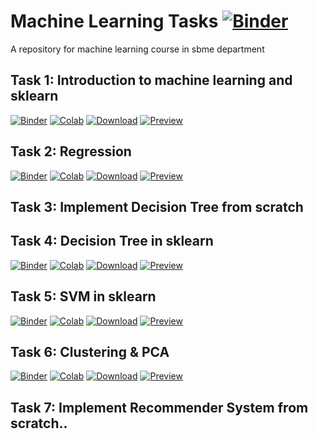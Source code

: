 # Machine Learning Tasks [![Binder](https://mybinder.org/badge_logo.svg)](https://mybinder.org/v2/gh/Mohamed-Ibrahim-01/ml-tasks/master) 

A repository for machine learning course in sbme department

## Task 1: Introduction to machine learning and sklearn
[![Binder](https://mybinder.org/badge_logo.svg)](https://mybinder.org/v2/gh/Mohamed-Ibrahim-01/ml-tasks/master?labpath=A1_ML_intro.ipynb) 
[![Colab](https://img.shields.io/static/v1?label=launch&message=colab&color=yellow&logo=googlecolab)]( https://colab.research.google.com/github/Mohamed-Ibrahim-01/ml-tasks/blob/master/A1_ML_intro.ipynb)
[![Download](https://img.shields.io/static/v1?label=notebook&message=download&color=green)](https://Mohamed-Ibrahim-01.github.io/ml-tasks/A1_ML_intro.ipynb)
[![Preview](https://img.shields.io/static/v1?label=notebook&message=preview&color=orange)](https://github.com/Mohamed-Ibrahim-01/ml-tasks/blob/master/A1_ML_intro.ipynb)

## Task 2: Regression
[![Binder](https://mybinder.org/badge_logo.svg)](https://mybinder.org/v2/gh/Mohamed-Ibrahim-01/ml-tasks/master?labpath=A2_Regression.ipynb) 
[![Colab](https://img.shields.io/static/v1?label=launch&message=colab&color=yellow&logo=googlecolab)]( https://colab.research.google.com/github/Mohamed-Ibrahim-01/ml-tasks/blob/master/A2_Regression.ipynb)
[![Download](https://img.shields.io/static/v1?label=notebook&message=download&color=green)](https://Mohamed-Ibrahim-01.github.io/ml-tasks/A2_Regression.ipynb)
[![Preview](https://img.shields.io/static/v1?label=notebook&message=preview&color=orange)](https://github.com/Mohamed-Ibrahim-01/ml-tasks/blob/master/A2_Regression.ipynb)

## Task 3: Implement Decision Tree from scratch

## Task 4: Decision Tree in sklearn
[![Binder](https://mybinder.org/badge_logo.svg)](https://mybinder.org/v2/gh/Mohamed-Ibrahim-01/ml-tasks/master?labpath=A4_DT.ipynb) 
[![Colab](https://img.shields.io/static/v1?label=launch&message=colab&color=yellow&logo=googlecolab)]( https://colab.research.google.com/github/Mohamed-Ibrahim-01/ml-tasks/blob/master/A4_DT.ipynb)
[![Download](https://img.shields.io/static/v1?label=notebook&message=download&color=green)](https://Mohamed-Ibrahim-01.github.io/ml-tasks/A4_DT.ipynb)
[![Preview](https://img.shields.io/static/v1?label=notebook&message=preview&color=orange)](https://github.com/Mohamed-Ibrahim-01/ml-tasks/blob/master/A4_DT.ipynb)

## Task 5: SVM in sklearn
[![Binder](https://mybinder.org/badge_logo.svg)](https://mybinder.org/v2/gh/Mohamed-Ibrahim-01/ml-tasks/master?labpath=A5_SVM.ipynb) 
[![Colab](https://img.shields.io/static/v1?label=launch&message=colab&color=yellow&logo=googlecolab)]( https://colab.research.google.com/github/Mohamed-Ibrahim-01/ml-tasks/blob/master/A5_SVM.ipynb)
[![Download](https://img.shields.io/static/v1?label=notebook&message=download&color=green)](https://Mohamed-Ibrahim-01.github.io/ml-tasks/A5_SVM.ipynb)
[![Preview](https://img.shields.io/static/v1?label=notebook&message=preview&color=orange)](https://github.com/Mohamed-Ibrahim-01/ml-tasks/blob/master/A5_SVM.ipynb)

## Task 6: Clustering & PCA
[![Binder](https://mybinder.org/badge_logo.svg)](https://mybinder.org/v2/gh/Mohamed-Ibrahim-01/ml-tasks/master?labpath=A6_PCA.ipynb) 
[![Colab](https://img.shields.io/static/v1?label=launch&message=colab&color=yellow&logo=googlecolab)]( https://colab.research.google.com/github/Mohamed-Ibrahim-01/ml-tasks/blob/master/A6_PCA.ipynb)
[![Download](https://img.shields.io/static/v1?label=notebook&message=download&color=green)](https://Mohamed-Ibrahim-01.github.io/ml-tasks/A6_PCA.ipynb)
[![Preview](https://img.shields.io/static/v1?label=notebook&message=preview&color=orange)](https://github.com/Mohamed-Ibrahim-01/ml-tasks/blob/master/A6_PCA.ipynb)

## Task 7: Implement Recommender System from scratch..




